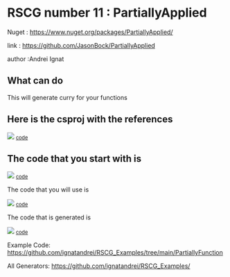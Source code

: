 # RSCG number 11 : PartiallyApplied

Nuget :
    https://www.nuget.org/packages/PartiallyApplied/


link : https://github.com/JasonBock/PartiallyApplied 


author :Andrei Ignat


## What can do

This will generate curry for your functions 

## Here is the csproj with the references

<img src='http://ignatandrei.github.io/RSCG_Examples/images/PartiallyApplied/The.csproj.png' />
<small>
<a href='http://ignatandrei.github.io/RSCG_Examples/images/PartiallyApplied/The.csproj' target='_blank'>code</a>
</small>


## The code that you start with is 


<img src='http://ignatandrei.github.io/RSCG_Examples/images/PartiallyApplied/ExistingCode.cs.png' />
<small>
<a href='http://ignatandrei.github.io/RSCG_Examples/images/PartiallyApplied/ExistingCode.cs' target='_blank'>code</a>
</small>

The code that you will use is

<img src='http://ignatandrei.github.io/RSCG_Examples/images/PartiallyApplied/Usage.cs.png' />
<small>
<a href='http://ignatandrei.github.io/RSCG_Examples/images/PartiallyApplied/Usage.cs' target='_blank'>code</a>
</small>



The code that is generated is

<img src='http://ignatandrei.github.io/RSCG_Examples/images/PartiallyApplied/GeneratedCode.cs.png' />
<small>
<a href='http://ignatandrei.github.io/RSCG_Examples/images/PartiallyApplied/GeneratedCode.cs' target='_blank'>code</a>
</small>


Example Code: <a href="https://github.com/ignatandrei/RSCG_Examples/tree/main/PartiallyFunction" rel="noopener" target="_blank">https://github.com/ignatandrei/RSCG_Examples/tree/main/PartiallyFunction</a>

All Generators: <a href="https://github.com/ignatandrei/RSCG_Examples/">https://github.com/ignatandrei/RSCG_Examples/</a>